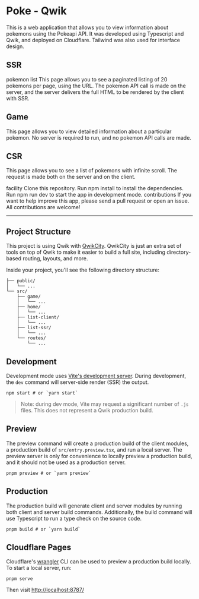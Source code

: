 # Poke - Qwik

This is a web application that allows you to view information about pokemons using the Pokeapi API. It was developed using Typescript and Qwik, and deployed on Cloudflare. Tailwind was also used for interface design.

## SSR

pokemon list
This page allows you to see a paginated listing of 20 pokemons per page, using the URL. The pokemon API call is made on the server, and the server delivers the full HTML to be rendered by the client with SSR.

## Game

This page allows you to view detailed information about a particular pokemon. No server is required to run, and no pokemon API calls are made.

## CSR

This page allows you to see a list of pokemons with infinite scroll. The request is made both on the server and on the client.

facility
Clone this repository.
Run npm install to install the dependencies.
Run npm run dev to start the app in development mode.
contributions
If you want to help improve this app, please send a pull request or open an issue. All contributions are welcome!

---

## Project Structure

This project is using Qwik with [QwikCity](https://qwik.builder.io/qwikcity/overview/). QwikCity is just an extra set of tools on top of Qwik to make it easier to build a full site, including directory-based routing, layouts, and more.

Inside your project, you'll see the following directory structure:

```
├── public/
│   └── ...
└── src/
    ├── game/
    │   └── ...
    ├── home/
    │   └── ...
    ├── list-client/
    │   └── ...
    ├── list-ssr/
    │   └── ...
    └── routes/
        └── ...
```

## Development

Development mode uses [Vite's development server](https://vitejs.dev/). During development, the `dev` command will server-side render (SSR) the output.

```shell
npm start # or `yarn start`
```

> Note: during dev mode, Vite may request a significant number of `.js` files. This does not represent a Qwik production build.

## Preview

The preview command will create a production build of the client modules, a production build of `src/entry.preview.tsx`, and run a local server. The preview server is only for convenience to locally preview a production build, and it should not be used as a production server.

```shell
pnpm preview # or `yarn preview`
```

## Production

The production build will generate client and server modules by running both client and server build commands. Additionally, the build command will use Typescript to run a type check on the source code.

```shell
pnpm build # or `yarn build`
```

## Cloudflare Pages

Cloudflare's [wrangler](https://github.com/cloudflare/wrangler) CLI can be used to preview a production build locally. To start a local server, run:

```
pnpm serve
```

Then visit [http://localhost:8787/](http://localhost:8787/)
